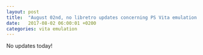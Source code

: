 ```yaml
---
layout: post
title:  "August 02nd, no libretro updates concerning PS Vita emulation and emulators"
date:   2017-08-02 06:00:01 +0200
categories: vita emulation
---
```


No updates today!
